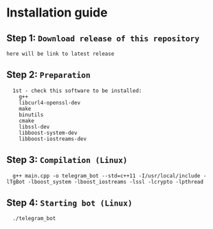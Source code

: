 # Installation guide
## Step 1: `Download release of this repository`
  ```
  here will be link to latest release
  ```
## Step 2: `Preparation`
  ```
    1st - check this software to be installed:
      g++
      libcurl4-openssl-dev
      make
      binutils
      cmake
      libssl-dev
      libboost-system-dev
      libboost-iostreams-dev
  ```
## Step 3: `Compilation (Linux)`
  ```
    g++ main.cpp -o telegram_bot --std=c++11 -I/usr/local/include -lTgBot -lboost_system -lboost_iostreams -lssl -lcrypto -lpthread
  ```
## Step 4: `Starting bot (Linux)`
  ```
    ./telegram_bot
  ```
